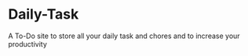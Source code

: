 # Daily-Task
A To-Do site to store all your daily task and chores and to increase your productivity
